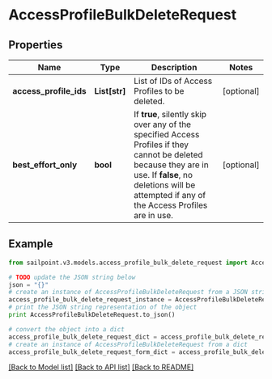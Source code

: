 # AccessProfileBulkDeleteRequest


## Properties
Name | Type | Description | Notes
------------ | ------------- | ------------- | -------------
**access_profile_ids** | **List[str]** | List of IDs of Access Profiles to be deleted. | [optional] 
**best_effort_only** | **bool** | If **true**, silently skip over any of the specified Access Profiles if they cannot be deleted because they are in use. If **false**, no deletions will be attempted if any of the Access Profiles are in use. | [optional] 

## Example

```python
from sailpoint.v3.models.access_profile_bulk_delete_request import AccessProfileBulkDeleteRequest

# TODO update the JSON string below
json = "{}"
# create an instance of AccessProfileBulkDeleteRequest from a JSON string
access_profile_bulk_delete_request_instance = AccessProfileBulkDeleteRequest.from_json(json)
# print the JSON string representation of the object
print AccessProfileBulkDeleteRequest.to_json()

# convert the object into a dict
access_profile_bulk_delete_request_dict = access_profile_bulk_delete_request_instance.to_dict()
# create an instance of AccessProfileBulkDeleteRequest from a dict
access_profile_bulk_delete_request_form_dict = access_profile_bulk_delete_request.from_dict(access_profile_bulk_delete_request_dict)
```
[[Back to Model list]](../README.md#documentation-for-models) [[Back to API list]](../README.md#documentation-for-api-endpoints) [[Back to README]](../README.md)


